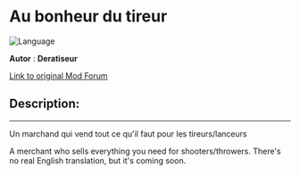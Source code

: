 # Au bonheur du tireur

![Language](https://img.shields.io/static/v1?label=language&message=french%20%7C%20&color=informational)

**Autor** : **Deratiseur**

[Link to original Mod Forum](https://www.baldursgateworld.fr/viewtopic.php?t=33754)


## Description:
------------

Un marchand qui vend tout ce qu'il faut pour les tireurs/lanceurs

A merchant who sells everything you need for shooters/throwers. There's no real English translation, but it's coming soon.
